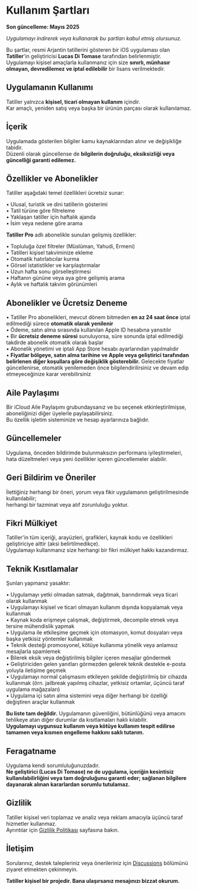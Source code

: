 # Kullanım Şartları  
  
**Son güncelleme: Mayıs 2025**  
  
*Uygulamayı indirerek veya kullanarak bu şartları kabul etmiş olursunuz.*  
  
Bu şartlar, resmi Arjantin tatillerini gösteren bir iOS uygulaması olan **Tatiller**'in geliştiricisi **Lucas Di Tomase** tarafından belirlenmiştir.  
Uygulamayı kişisel amaçlarla kullanmanız için size **sınırlı, münhasır olmayan, devredilemez ve iptal edilebilir** bir lisans verilmektedir.  
  
## Uygulamanın Kullanımı  
  
Tatiller yalnızca **kişisel, ticari olmayan kullanım** içindir.  
Kar amaçlı, yeniden satış veya başka bir ürünün parçası olarak kullanılamaz.  
  
## İçerik  
  
Uygulamada gösterilen bilgiler kamu kaynaklarından alınır ve değişikliğe tabidir.  
Düzenli olarak güncellense de **bilgilerin doğruluğu, eksiksizliği veya güncelliği garanti edilemez.**  
  
## Özellikler ve Abonelikler  
  
Tatiller aşağıdaki temel özellikleri ücretsiz sunar:  
  
• Ulusal, turistik ve dini tatillerin gösterimi  
• Tatil türüne göre filtreleme  
• Yaklaşan tatiller için haftalık ajanda  
• İsim veya nedene göre arama  
  
**Tatiller Pro** adlı abonelikle sunulan gelişmiş özellikler:  
  
• Topluluğa özel filtreler (Müslüman, Yahudi, Ermeni)  
• Tatilleri kişisel takviminize ekleme  
• Otomatik hatırlatıcılar kurma  
• Görsel istatistikler ve karşılaştırmalar  
• Uzun hafta sonu görselleştirmesi  
• Haftanın gününe veya aya göre gelişmiş arama  
• Aylık ve haftalık takvim görünümleri  
  
## Abonelikler ve Ücretsiz Deneme  
  
• Tatiller Pro abonelikleri, mevcut dönem bitmeden **en az 24 saat önce** iptal edilmediği sürece **otomatik olarak yenilenir**  
• Ödeme, satın alma sırasında kullanılan Apple ID hesabına yansıtılır  
• Bir **ücretsiz deneme süresi** sunuluyorsa, süre sonunda iptal edilmediği takdirde abonelik otomatik olarak başlar  
• Abonelik yönetimi ve iptali App Store hesabı ayarlarından yapılmalıdır  
• **Fiyatlar bölgeye, satın alma tarihine ve Apple veya geliştirici tarafından belirlenen diğer koşullara göre değişiklik gösterebilir.** Gelecekte fiyatlar güncellenirse, otomatik yenilemeden önce bilgilendirilirsiniz ve devam edip etmeyeceğinize karar verebilirsiniz  
  
## Aile Paylaşımı  
  
Bir iCloud Aile Paylaşımı grubundaysanız ve bu seçenek etkinleştirilmişse, aboneliğinizi diğer üyelerle paylaşabilirsiniz.  
Bu özellik işletim sisteminize ve hesap ayarlarınıza bağlıdır.  
  
## Güncellemeler  
  
Uygulama, önceden bildirimde bulunmaksızın performans iyileştirmeleri, hata düzeltmeleri veya yeni özellikler içeren güncellemeler alabilir.  
  
## Geri Bildirim ve Öneriler  
  
İlettiğiniz herhangi bir öneri, yorum veya fikir uygulamanın geliştirilmesinde kullanılabilir;  
herhangi bir tazminat veya atıf zorunluluğu yoktur.  
  
## Fikri Mülkiyet  
  
Tatiller'in tüm içeriği, arayüzleri, grafikleri, kaynak kodu ve özellikleri geliştiriciye aittir (aksi belirtilmedikçe).  
Uygulamayı kullanmanız size herhangi bir fikri mülkiyet hakkı kazandırmaz.  
  
## Teknik Kısıtlamalar  
  
Şunları yapmanız yasaktır:  
  
• Uygulamayı yetki olmadan satmak, dağıtmak, barındırmak veya ticari olarak kullanmak  
• Uygulamayı kişisel ve ticari olmayan kullanım dışında kopyalamak veya kullanmak  
• Kaynak koda erişmeye çalışmak, değiştirmek, decompile etmek veya tersine mühendislik yapmak  
• Uygulama ile etkileşime geçmek için otomasyon, komut dosyaları veya başka yetkisiz yöntemler kullanmak  
• Teknik desteği promosyonel, kötüye kullanıma yönelik veya anlamsız mesajlarla spamlemek  
• Bilerek eksik veya değiştirilmiş bilgiler içeren mesajlar göndermek  
• Geliştiriciden gelen yanıtları görmezden gelerek teknik destekle e-posta yoluyla iletişime geçmek  
• Uygulamayı normal çalışmasını etkileyen şekilde değiştirilmiş bir cihazda kullanmak (örn. jailbreak yapılmış cihazlar, yetkisiz ortamlar, üçüncü taraf uygulama mağazaları)  
• Uygulama içi satın alma sistemini veya diğer herhangi bir özelliği değiştiren araçlar kullanmak  
  
**Bu liste tam değildir.** Uygulamanın güvenliğini, bütünlüğünü veya amacını tehlikeye atan diğer durumlar da kısıtlamaları haklı kılabilir.  
**Uygulamayı uygunsuz kullanım veya kötüye kullanım tespit edilirse tamamen veya kısmen engelleme hakkını saklı tutarım.**  
  
## Feragatname  
  
Uygulama kendi sorumluluğunuzdadır.  
**Ne geliştirici (Lucas Di Tomase) ne de uygulama, içeriğin kesintisiz kullanılabilirliğini veya tam doğruluğunu garanti eder; sağlanan bilgilere dayanarak alınan kararlardan sorumlu tutulamaz.**  
  
## Gizlilik  
  
Tatiller kişisel veri toplamaz ve analiz veya reklam amacıyla üçüncü taraf hizmetler kullanmaz.  
Ayrıntılar için [Gizlilik Politikası](https://lucasditomase.github.io/feriados/tr/privacy-policy) sayfasına bakın.  
  
## İletişim  
  
Sorularınız, destek talepleriniz veya önerileriniz için [Discussions](https://github.com/lucasditomase/feriados/discussions) bölümünü ziyaret etmekten çekinmeyin.  
  
**Tatiller kişisel bir projedir. Bana ulaşırsanız mesajınızı bizzat okurum.**  
